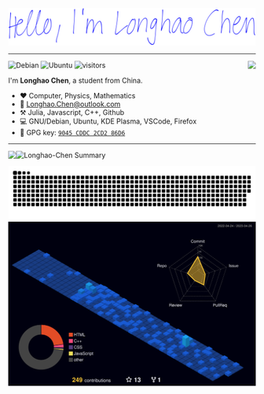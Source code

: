 [![github-profile](./assets/hello-im-longhao-chen.svg)](https://www.calligrapher.ai/)
***
<img align="right" src="https://github-readme-stats.vercel.app/api?username=Longhao-Chen&count_private=true&show_icons=true&theme=radical" />

![Debian](https://img.shields.io/badge/OS-Debian-33aadd?style=flat-square&logo=debian&logoColor=ffffff)
![Ubuntu](https://img.shields.io/badge/OS-Ubuntu-33aadd?style=flat-square&logo=kubuntu&logoColor=ffffff)
![visitors](https://visitor-badge.glitch.me/badge?page_id=Longhao-Chen.README)

I'm **Longhao Chen**, a student from China.

-   :heart: Computer, Physics, Mathematics
-   :email: [Longhao.Chen@outlook.com](mailto:Longhao.Chen@outlook.com)
-   :hammer_and_pick: Julia, Javascript, C++, Github
-   :computer: GNU/Debian, Ubuntu, KDE Plasma, VSCode, Firefox
-   :key: GPG key: [`9045 CDDC 2CD2 86D6`](https://keys.openpgp.org/vks/v1/by-fingerprint/973E4323A871E6C9EC5B50AD9045CDDC2CD286D6)

***
<img align="left" src="https://github-profile-summary-cards.vercel.app/api/cards/repos-per-language?username=Longhao-Chen&theme=solarized_dark" />

![Longhao-Chen Summary](https://github-profile-summary-cards.vercel.app/api/cards/profile-details?username=Longhao-Chen&theme=solarized_dark)

![github-contribution-grid-snake](./assets/github-contribution-grid-snake.svg)
![](./profile-3d-contrib/profile-night-view.svg)

